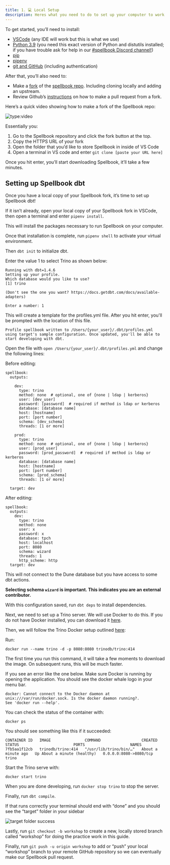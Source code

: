 ```yaml
---
title: 1. 💻 Local Setup
description: Heres what you need to do to set up your computer to work on Spellbook.
---
```


To get started, you’ll need to install:

* [VSCode](https://code.visualstudio.com/) (any IDE will work but this is what we use)
* [Python 3.9](https://realpython.com/installing-python/) (you need this exact version of Python and distutils installed; if you have trouble ask for help in our [#spellbook Discord channel!](https://discord.com/channels/757637422384283659/999683200563564655))
* [pip](https://pip.pypa.io/en/stable/installation/)
* [pipenv](https://pypi.org/project/pipenv/)
* [git and GitHub](https://docs.github.com/en/get-started/quickstart/set-up-git) (including authentication)

After that, you’ll also need to:

* Make a [fork](https://docs.github.com/en/get-started/quickstart/fork-a-repo) of the [spellbook repo](https://github.com/duneanalytics/spellbook). Including cloning locally and adding an upstream. 
* Review Github’s [instructions](https://docs.github.com/en/pull-requests/collaborating-with-pull-requests/proposing-changes-to-your-work-with-pull-requests/creating-a-pull-request-from-a-fork) on how to make a pull request from a fork. 

Here’s a quick video showing how to make a fork of the Spellbook repo:

![type:video](https://drive.google.com/file/d/1wGGhgwUsersdvqq4YpDWRMRSgqd8l8Qd/preview)

Essentially you:

1. Go to the Spellbook repository and click the fork button at the top.
2. Copy the HTTPS URL of your fork
3. Open the folder that you’d like to store Spellbook in inside of VS Code
4. Open a terminal in VS code and enter `git clone [paste your URL here]`

Once you hit enter, you’ll start downloading Spellbook, it’ll take a few minutes.

## Setting up Spellbook dbt

Once you have a local copy of your Spellbook fork, it’s time to set up Spellbook dbt!

If it isn’t already, open your local copy of your Spellbook fork in VSCode, then open a terminal and enter `pipenv install`.

This will install the packages necessary to run Spellbook on your computer.

Once that installation is complete, run `pipenv shell` to activate your virtual environment.

Then `dbt init` to initialize dbt.

Enter the value 1 to select Trino as shown below:

```
Running with dbt=1.4.6
Setting up your profile.
Which database would you like to use?
[1] trino

(Don't see the one you want? https://docs.getdbt.com/docs/available-adapters)

Enter a number: 1
```

This will create a template for the profiles.yml file. After you hit enter, you'll be prompted with the location of this file. 

```   
Profile spellbook written to /Users/{your_user}/.dbt/profiles.yml using target's sample configuration. Once updated, you'll be able to start developing with dbt.  
```

Open the file with `open /Users/{your_user}/.dbt/profiles.yml` and change the following lines:

Before editing:
```
spellbook:
  outputs:

    dev:
      type: trino
      method: none  # optional, one of {none | ldap | kerberos}
      user: [dev_user]
      password: [password]  # required if method is ldap or kerberos
      database: [database name]
      host: [hostname]
      port: [port number]
      schema: [dev_schema]
      threads: [1 or more]

    prod:
      type: trino
      method: none  # optional, one of {none | ldap | kerberos}
      user: [prod_user]
      password: [prod_password]  # required if method is ldap or kerberos
      database: [database name]
      host: [hostname]
      port: [port number]
      schema: [prod_schema]
      threads: [1 or more]

  target: dev
```

After editing:
```
spellbook:
  outputs:
    dev:
      type: trino
      method: none
      user: x
      password: x
      database: tpch
      host: localhost
      port: 8080
      schema: wizard
      threads: 1
      http_scheme: http
  target: dev
```

This will not connect to the Dune database but you have access to some dbt actions.

**Selecting schema `wizard` is important. This indicates you are an external contributor.**

With this configuration saved, run `dbt deps` to install dependencies.

Next, we need to set up a Trino server. We will use Docker to do this. If you do not have Docker installed, you can download it [here](https://www.docker.com/products/docker-desktop).

Then, we will follow the Trino Docker setup outlined [here](https://trino.io/docs/414/installation/containers.html):

Run:

```console
docker run --name trino -d -p 8080:8080 trinodb/trino:414
```
The first time you run this command, it will take a few moments to download the image. On subsequent runs, this will be much faster.

If you see an error like the one below. Make sure Docker is running by opening the application. You should see the docker whale logo in your menu bar.

```console
docker: Cannot connect to the Docker daemon at unix:///var/run/docker.sock. Is the docker daemon running?.
See 'docker run --help'.
``` 

You can check the status of the container with:

```console
docker ps
```

You should see something like this if it succeeded: 

```console
CONTAINER ID   IMAGE               COMMAND                  CREATED              STATUS                        PORTS                    NAMES
7fb5aa1f12cb   trinodb/trino:414   "/usr/lib/trino/bin/…"   About a minute ago   Up About a minute (healthy)   0.0.0.0:8080->8080/tcp   trino

```

Start the Trino serve with: 

```console
docker start trino
```

When you are done developing, run `docker stop trino` to stop the server.

Finally, run `dbt compile`.

If that runs correctly your terminal should end with “done” and you should see the “target” folder in your sidebar

![target folder success](images/target-folder-success.jpg)

Lastly, run `git checkout -b workshop` to create a new, locally stored branch called “workshop” for doing the practice work in this guide.

Finally, run `git push -u origin workshop` to add or “push” your local “workshop” branch to your remote GitHub repository so we can eventually make our Spellbook pull request.